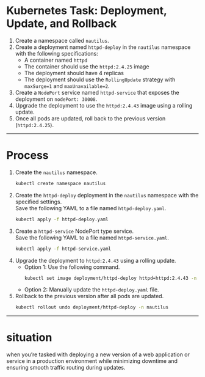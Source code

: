 # Kubernetes Task: Deployment, Update, and Rollback

1. Create a namespace called `nautilus`.
2. Create a deployment named `httpd-deploy` in the `nautilus` namespace with the following specifications:
   - A container named `httpd`
   - The container should use the `httpd:2.4.25` image
   - The deployment should have 4 replicas
   - The deployment should use the `RollingUpdate` strategy with `maxSurge=1` and `maxUnavailable=2`.
3. Create a `NodePort` service named `httpd-service` that exposes the deployment on `nodePort: 30008`.
4. Upgrade the deployment to use the `httpd:2.4.43` image using a rolling update.
5. Once all pods are updated, roll back to the previous version (`httpd:2.4.25`).

---

# Process

1. Create the `nautilus` namespace.
   ```sh
   kubectl create namespace nautilus
   ```
2. Create the `httpd-deploy` deployment in the `nautilus` namespace with the specified settings.  
   Save the following YAML to a file named `httpd-deploy.yaml`.
   ```sh
   kubectl apply -f httpd-deploy.yaml
   ```
3. Create a `httpd-service` NodePort type service.  
   Save the following YAML to a file named `httpd-service.yaml`.
   ```sh
   kubectl apply -f httpd-service.yaml
   ```
4. Upgrade the deployment to `httpd:2.4.43` using a rolling update.  
   - Option 1: Use the following command.
     ```sh
     kubectl set image deployment/httpd-deploy httpd=httpd:2.4.43 -n nautilus
     ```
   - Option 2: Manually update the `httpd-deploy.yaml` file.
5. Rollback to the previous version after all pods are updated.
   ```sh
   kubectl rollout undo deployment/httpd-deploy -n nautilus
   ```
   
---
   
# situation
   
   when you’re tasked with deploying a new version of a web application or service in a production environment while minimizing downtime and ensuring smooth traffic routing during updates. 
